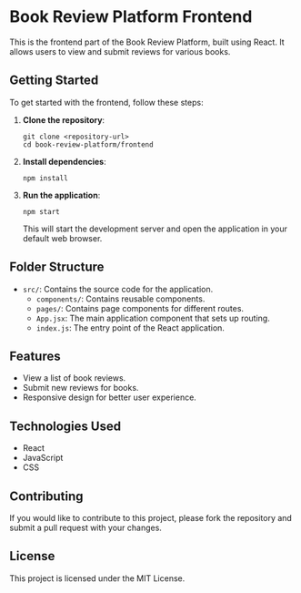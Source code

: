 # Book Review Platform Frontend

This is the frontend part of the Book Review Platform, built using React. It allows users to view and submit reviews for various books.

## Getting Started

To get started with the frontend, follow these steps:

1. **Clone the repository**:
   ```
   git clone <repository-url>
   cd book-review-platform/frontend
   ```

2. **Install dependencies**:
   ```
   npm install
   ```

3. **Run the application**:
   ```
   npm start
   ```

   This will start the development server and open the application in your default web browser.

## Folder Structure

- `src/`: Contains the source code for the application.
  - `components/`: Contains reusable components.
  - `pages/`: Contains page components for different routes.
  - `App.jsx`: The main application component that sets up routing.
  - `index.js`: The entry point of the React application.

## Features

- View a list of book reviews.
- Submit new reviews for books.
- Responsive design for better user experience.

## Technologies Used

- React
- JavaScript
- CSS

## Contributing

If you would like to contribute to this project, please fork the repository and submit a pull request with your changes. 

## License

This project is licensed under the MIT License.